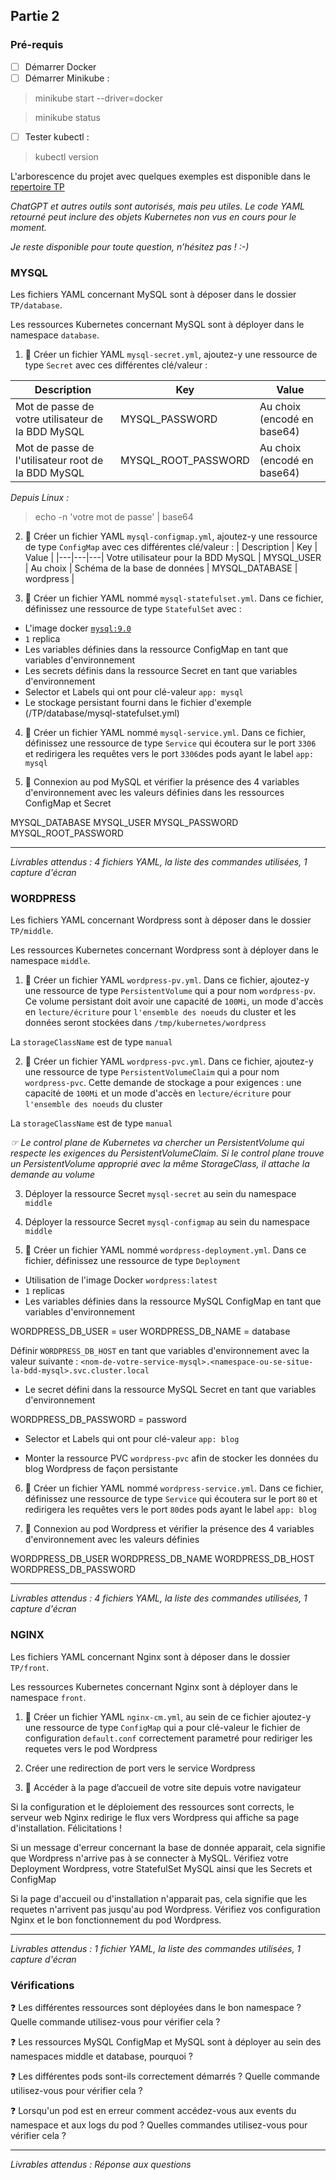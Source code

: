 ## Partie 2
### Pré-requis

 - [ ] Démarrer Docker
 - [ ] Démarrer Minikube :
> minikube start --driver=docker

> minikube status
 - [ ] Tester kubectl :
> kubectl version

L'arborescence du projet avec quelques exemples est disponible dans le [repertoire TP](https://gitlab.com/aurelienburet1/kubernetes/-/tree/main/TP?ref_type=heads)

*ChatGPT et autres outils sont autorisés, mais peu utiles. Le code YAML retourné peut inclure des objets Kubernetes non vus en cours pour le moment.*

*Je reste disponible pour toute question, n’hésitez pas ! :-)*

### MYSQL
Les fichiers YAML concernant MySQL sont à déposer dans le dossier `TP/database`.

Les ressources Kubernetes concernant MySQL sont à déployer dans le namespace `database`.

1. 📄 Créer un fichier YAML          `mysql-secret.yml`, ajoutez-y une ressource de type `Secret` avec ces différentes clé/valeur :

| Description | Key | Value |
|-|-|-|
Mot de passe de votre utilisateur de la BDD MySQL | MYSQL_PASSWORD | Au choix (encodé en base64) |
Mot de passe de l'utilisateur root de la BDD MySQL | MYSQL_ROOT_PASSWORD | Au choix (encodé en base64) |

*Depuis Linux :*
> echo -n 'votre mot de passe' | base64

2. 📄 Créer un fichier YAML    `mysql-configmap.yml`, ajoutez-y une ressource de type `ConfigMap` avec ces différentes clé/valeur :
| Description | Key | Value |
|---|---|---|
Votre utilisateur pour la BDD MySQL | MYSQL_USER | Au choix |
Schéma de la base de données | MYSQL_DATABASE | wordpress |

3. 📄 Créer un fichier YAML nommé `mysql-statefulset.yml`. Dans ce fichier, définissez une ressource de type `StatefulSet` avec :

- L'image docker [`mysql:9.0`](https://hub.docker.com/_/mysql#:~:text=tag%20%2D%2Dverbose%20%2D%2Dhelp-,Environment%20Variables,-When%20you%20start)
- `1` replica
- Les variables définies dans la ressource ConfigMap en tant que variables d'environnement
- Les secrets définis dans la ressource Secret en tant que variables d'environnement
- Selector et Labels qui ont pour clé-valeur `app: mysql`
- Le stockage persistant fourni dans le fichier d'exemple (/TP/database/mysql-statefulset.yml)

4. 📄 Créer un fichier YAML nommé `mysql-service.yml`. Dans ce fichier, définissez une ressource de type `Service` qui écoutera sur le port `3306` et redirigera les requêtes vers le port `3306`des pods ayant le label `app: mysql`

5. 📸 Connexion au pod MySQL et vérifier la présence des 4 variables d'environnement avec les valeurs définies dans les ressources ConfigMap et Secret

MYSQL_DATABASE
MYSQL_USER
MYSQL_PASSWORD
MYSQL_ROOT_PASSWORD

---
*Livrables attendus : 4 fichiers YAML, la liste des commandes utilisées, 1 capture d'écran*

### WORDPRESS
Les fichiers YAML concernant Wordpress sont à déposer dans le dossier `TP/middle`.

Les ressources Kubernetes concernant Wordpress sont à déployer dans le namespace `middle`.

1. 📄 Créer un fichier YAML `wordpress-pv.yml`.
Dans ce fichier, ajoutez-y une ressource de type `PersistentVolume` qui a pour nom `wordpress-pv`. Ce volume persistant doit avoir une capacité de `100Mi`, un mode d'accès en `lecture/écriture` pour `l'ensemble des noeuds` du cluster et les données seront stockées dans `/tmp/kubernetes/wordpress`

La `storageClassName` est de type `manual`

2. 📄 Créer un fichier YAML `wordpress-pvc.yml`.
Dans ce fichier, ajoutez-y une ressource de type `PersistentVolumeClaim` qui a pour nom `wordpress-pvc`. Cette demande de stockage a pour exigences : une capacité de `100Mi` et un mode d'accès en `lecture/écriture` pour `l'ensemble des noeuds` du cluster

La `storageClassName` est de type `manual`

*☞ Le control plane de Kubernetes va chercher un PersistentVolume qui respecte les exigences du PersistentVolumeClaim. Si le control plane trouve un PersistentVolume approprié avec la même StorageClass, il attache la demande au volume*

3. Déployer la ressource Secret `mysql-secret` au sein du namespace `middle`

4. Déployer la ressource Secret `mysql-configmap` au sein du namespace `middle`

5. 📄 Créer un fichier YAML nommé `wordpress-deployment.yml`. Dans ce fichier, définissez une ressource de type `Deployment`

- Utilisation de l'image Docker `wordpress:latest`
- `1` replicas
- Les variables définies dans la ressource MySQL ConfigMap en tant que variables d'environnement

WORDPRESS_DB_USER = user
WORDPRESS_DB_NAME = database

Définir `WORDPRESS_DB_HOST` en tant que variables d'environnement avec la valeur suivante : `<nom-de-votre-service-mysql>.<namespace-ou-se-situe-la-bdd-mysql>.svc.cluster.local`

- Le secret défini dans la ressource MySQL Secret en tant que variables d'environnement

WORDPRESS_DB_PASSWORD = password

- Selector et Labels qui ont pour clé-valeur `app: blog`

- Monter la ressource PVC `wordpress-pvc` afin de stocker les données du blog Wordpress de façon persistante

6. 📄 Créer un fichier YAML nommé `wordpress-service.yml`. Dans ce fichier, définissez une ressource de type `Service` qui écoutera sur le port `80` et redirigera les requêtes vers le port `80`des pods ayant le label `app: blog`

7. 📸 Connexion au pod Wordpress et vérifier la présence des 4 variables d'environnement avec les valeurs définies

WORDPRESS_DB_USER
WORDPRESS_DB_NAME
WORDPRESS_DB_HOST
WORDPRESS_DB_PASSWORD

---
*Livrables attendus : 4 fichiers YAML, la liste des commandes utilisées, 1 capture d'écran*

### NGINX
Les fichiers YAML concernant Nginx sont à déposer dans le dossier `TP/front`.

Les ressources Kubernetes concernant Nginx sont à déployer dans le namespace `front`.

1. 📄 Créer un fichier YAML `nginx-cm.yml`, au sein de ce fichier ajoutez-y une ressource de type `ConfigMap` qui a pour clé-valeur le fichier de configuration `default.conf` correctement parametré pour rediriger les requetes vers le pod Wordpress

2. Créer une redirection de port vers le service Wordpress

3. 📸 Accéder à la page d’accueil de votre site depuis votre navigateur

Si la configuration et le déploiement des ressources sont corrects, le serveur web Nginx redirige le flux vers Wordpress qui affiche sa page d'installation. Félicitations !

Si un message d'erreur concernant la base de donnée apparait, cela signifie que Wordpress n'arrive pas à se connecter à MySQL. Vérifiez votre Deployment Wordpress, votre StatefulSet MySQL ainsi que les Secrets et ConfigMap

Si la page d'accueil ou d'installation n'apparait pas, cela signifie que les requetes n'arrivent pas jusqu'au pod Wordpress. Vérifiez vos configuration Nginx et le bon fonctionnement du pod Wordpress.

---
*Livrables attendus : 1 fichier YAML, la liste des commandes utilisées, 1 capture d'écran*

### Vérifications

❓ Les différentes ressources sont déployées dans le bon namespace ? Quelle commande utilisez-vous pour vérifier cela ?

❓ Les ressources MySQL ConfigMap et MySQL sont à déployer au sein des namespaces middle et database, pourquoi ?

❓ Les différentes pods sont-ils correctement démarrés ? Quelle commande utilisez-vous pour vérifier cela ?

❓ Lorsqu'un pod est en erreur comment accédez-vous aux events du namespace et aux logs du pod ? Quelles commandes utilisez-vous pour vérifier cela ?

---
*Livrables attendus : Réponse aux questions*